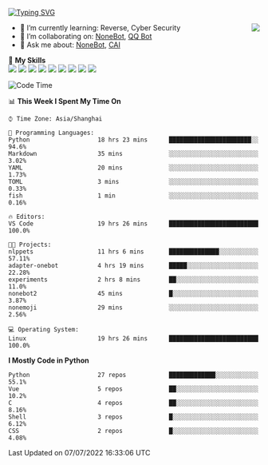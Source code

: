 [![Typing SVG](https://readme-typing-svg.herokuapp.com?size=25&duration=2500&color=8C43EA&vCenter=true&width=200&height=40&lines=Hi+there+%F0%9F%91%8B%F0%9F%8F%BB;I'm+yanyongyu)](https://git.io/typing-svg)

<a href="#">
  <img align="right" src="https://github-readme-stats.vercel.app/api?username=yanyongyu&count_private=true&show_icons=true&bg_color=15,f2f7fd,E0EAFC" />
</a>

- 🌱 I’m currently learning: Reverse, Cyber Security
- 👯 I’m collaborating on: [NoneBot](https://github.com/nonebot), [QQ Bot](https://github.com/Mrs4s/go-cqhttp)
- 💬 Ask me about: [NoneBot](https://github.com/nonebot), [CAI](https://github.com/cscs181/CAI)

🌟 **My Skills**  
![](https://img.shields.io/badge/-Python-3e74a2?style=flat-square&logo=Python&logoColor=fff)
![](https://img.shields.io/badge/-Node.js-339933?style=flat-square&logo=Node.js&logoColor=fff)
![](https://img.shields.io/badge/-Vue-4fc08d?style=flat-square&logo=Vue.js&logoColor=fff)
![](https://img.shields.io/badge/-React-2d98ce?style=flat-square&logo=React&logoColor=fff)
![](https://img.shields.io/badge/-Docker-2496ED?style=flat-square&logo=Docker&logoColor=fff)
![](https://img.shields.io/badge/-Linux-000000?style=flat-square&logo=Linux&logoColor=fff)
![](https://img.shields.io/badge/-MySQL-4479A1?style=flat-square&logo=MySQL&logoColor=fff)
![](https://img.shields.io/badge/-Redis-DC382D?style=flat-square&logo=Redis&logoColor=fff)
![](https://img.shields.io/badge/-MongoDB-47A248?style=flat-square&logo=MongoDB&logoColor=fff)

<!--START_SECTION:waka-->
![Code Time](http://img.shields.io/badge/Code%20Time-0%20secs-blue)

📊 **This Week I Spent My Time On** 

```text
⌚︎ Time Zone: Asia/Shanghai

💬 Programming Languages: 
Python                   18 hrs 23 mins      ███████████████████████░░   94.6% 
Markdown                 35 mins             ░░░░░░░░░░░░░░░░░░░░░░░░░   3.02% 
YAML                     20 mins             ░░░░░░░░░░░░░░░░░░░░░░░░░   1.73% 
TOML                     3 mins              ░░░░░░░░░░░░░░░░░░░░░░░░░   0.33% 
fish                     1 min               ░░░░░░░░░░░░░░░░░░░░░░░░░   0.16%

🔥 Editors: 
VS Code                  19 hrs 26 mins      █████████████████████████   100.0%

🐱‍💻 Projects: 
nlppets                  11 hrs 6 mins       ██████████████░░░░░░░░░░░   57.11% 
adapter-onebot           4 hrs 19 mins       █████░░░░░░░░░░░░░░░░░░░░   22.28% 
experiments              2 hrs 8 mins        ██░░░░░░░░░░░░░░░░░░░░░░░   11.0% 
nonebot2                 45 mins             █░░░░░░░░░░░░░░░░░░░░░░░░   3.87% 
nonemoji                 29 mins             ░░░░░░░░░░░░░░░░░░░░░░░░░   2.56%

💻 Operating System: 
Linux                    19 hrs 26 mins      █████████████████████████   100.0%

```

**I Mostly Code in Python** 

```text
Python                   27 repos            █████████████░░░░░░░░░░░░   55.1% 
Vue                      5 repos             ██░░░░░░░░░░░░░░░░░░░░░░░   10.2% 
C                        4 repos             ██░░░░░░░░░░░░░░░░░░░░░░░   8.16% 
Shell                    3 repos             █░░░░░░░░░░░░░░░░░░░░░░░░   6.12% 
CSS                      2 repos             █░░░░░░░░░░░░░░░░░░░░░░░░   4.08%

```



 Last Updated on 07/07/2022 16:33:06 UTC
<!--END_SECTION:waka-->
